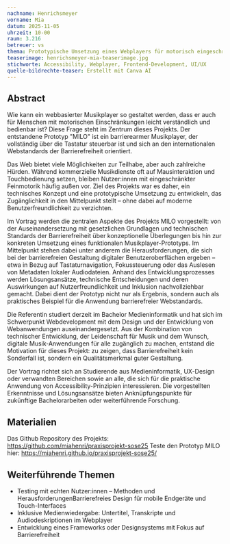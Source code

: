 ```yaml
---
nachname: Henrichsmeyer
vorname: Mia
datum: 2025-11-05
uhrzeit: 10-00
raum: 3.216 
betreuer: vs
thema: Prototypische Umsetzung eines Webplayers für motorisch eingeschränkte Nutzer*innen im Kontext digitaler Barrierefreiheit
teaserimage: henrichsmeyer-mia-teaserimage.jpg
stichworte: Accessibility, Webplayer, Frontend-Development, UI/UX
quelle-bildrechte-teaser: Erstellt mit Canva AI
---
```


## Abstract

Wie kann ein webbasierter Musikplayer so gestaltet werden, dass er auch für Menschen mit motorischen Einschränkungen leicht verständlich und bedienbar ist? Diese Frage steht im Zentrum dieses Projekts. Der entstandene Prototyp "MILO" ist ein barrierearmer Musikplayer, der vollständig über die Tastatur steuerbar ist und sich an den internationalen Webstandards der Barrierefreiheit orientiert.

Das Web bietet viele Möglichkeiten zur Teilhabe, aber auch zahlreiche Hürden. Während kommerzielle Musikdienste oft auf Mausinteraktion und Touchbedienung setzen, bleiben Nutzer:innen mit eingeschränkter Feinmotorik häufig außen vor. Ziel des Projekts war es daher, ein technisches Konzept und eine prototypische Umsetzung zu entwickeln, das Zugänglichkeit in den Mittelpunkt stellt – ohne dabei auf moderne Benutzerfreundlichkeit zu verzichten.

Im Vortrag werden die zentralen Aspekte des Projekts MILO vorgestellt: von der Auseinandersetzung mit gesetzlichen Grundlagen und technischen Standards der Barrierefreiheit über konzeptionelle Überlegungen bis hin zur konkreten Umsetzung eines funktionalen Musikplayer-Prototyps. Im Mittelpunkt stehen dabei unter anderem die Herausforderungen, die sich bei der barrierefreien Gestaltung digitaler Benutzeroberflächen ergeben – etwa in Bezug auf Tastaturnavigation, Fokussteuerung oder das Auslesen von Metadaten lokaler Audiodateien. Anhand des Entwicklungsprozesses werden Lösungsansätze, technische Entscheidungen und deren Auswirkungen auf Nutzerfreundlichkeit und Inklusion nachvollziehbar gemacht. Dabei dient der Prototyp nicht nur als Ergebnis, sondern auch als praktisches Beispiel für die Anwendung barrierefreier Webstandards.

Die Referentin studiert derzeit im Bachelor Medieninformatik und hat sich im Schwerpunkt Webdevelopment mit dem Design und der Entwicklung von Webanwendungen auseinandergesetzt. Aus der Kombination von technischer Entwicklung, der Leidenschaft für Musik und dem Wunsch, digitale Musik-Anwendungen für alle zugänglich zu machen, entstand die Motivation für dieses Projekt: zu zeigen, dass Barrierefreiheit kein Sonderfall ist, sondern ein Qualitätsmerkmal guter Gestaltung.

Der Vortrag richtet sich an Studierende aus Medieninformatik, UX-Design oder verwandten Bereichen sowie an alle, die sich für die praktische Anwendung von Accessibility-Prinzipien interessieren. Die vorgestellten Erkenntnisse und Lösungsansätze bieten Anknüpfungspunkte für zukünftige Bachelorarbeiten oder weiterführende Forschung.


## Materialien
Das Github Repository des Projekts: https://github.com/miahenri/praxisprojekt-sose25
Teste den Prototyp MILO hier: https://miahenri.github.io/praxisprojekt-sose25/

## Weiterführende Themen
* Testing mit echten Nutzer:innen – Methoden und HerausforderungenBarrierefreies Design für mobile Endgeräte und Touch-Interfaces
* Inklusive Medienwiedergabe: Untertitel, Transkripte und Audiodeskriptionen im Webplayer
* Entwicklung eines Frameworks oder Designsystems mit Fokus auf Barrierefreiheit